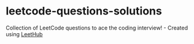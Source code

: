 # leetcode-questions-solutions
Collection of LeetCode questions to ace the coding interview! - Created using [LeetHub](https://github.com/QasimWani/LeetHub)
